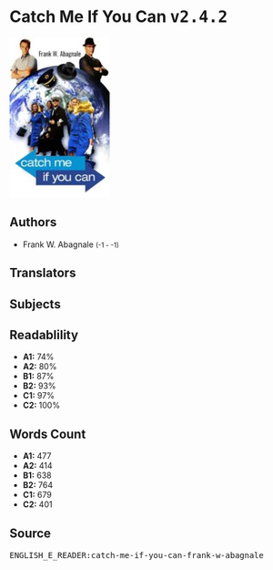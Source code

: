 # Catch Me If You Can <kbd>v2.4.2</kbd>

![](./cover.medium.jpg "")

## Authors


 - Frank W. Abagnale <small>(-1 - -1)</small>

## Translators



## Subjects



## Readablility


 - **A1:** 74%
 - **A2:** 80%
 - **B1:** 87%
 - **B2:** 93%
 - **C1:** 97%
 - **C2:** 100%

## Words Count


 - **A1:** 477
 - **A2:** 414
 - **B1:** 638
 - **B2:** 764
 - **C1:** 679
 - **C2:** 401

## Source


<kbd>ENGLISH_E_READER:catch-me-if-you-can-frank-w-abagnale</kbd>
